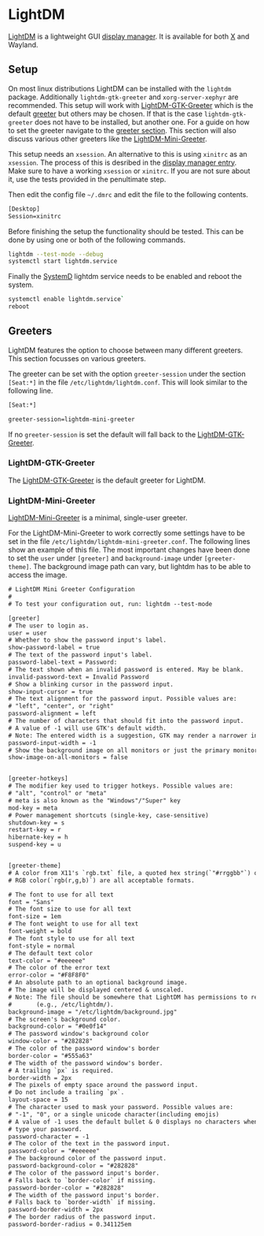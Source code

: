 # LightDM

[LightDM](https://github.com/canonical/lightdm/) is a lightweight GUI
[display manager](/wiki/linux/display_managers.md).
It is available for both [X](/wiki/linux/x_window_system.md) and Wayland.

## Setup

On most linux distributions LightDM can be installed with the `lightdm` package.
Additionally `lightdm-gtk-greeter` and `xorg-server-xephyr` are recommended.
This setup will work with [LightDM-GTK-Greeter](#lightdm-gtk-greeter) which is the default 
[greeter](#greeters) but others may be chosen.
If that is the case `lightdm-gtk-greeter` does not have to be installed, but another one.
For a guide on how to set the greeter navigate to the [greeter section](#greeters).
This section will also discuss various other greeters like the
[LightDM-Mini-Greeter](#lightdm-mini-greeter).

This setup needs an `xsession`.
An alternative to this is using `xinitrc` as an `xsession`.
The process of this is desribed in the
[display manager entry](/wiki/linux/display_managers.md#use-xinitrc-as-xsession).
Make sure to have a working `xsession` or `xinitrc`.
If you are not sure about it, use the tests provided in the penultimate step.

Then edit the config file `~/.dmrc` and edit the file to the following contents.

```txt 
[Desktop]
Session=xinitrc
```

Before finishing the setup the functionality should be tested.
This can be done by using one or both of the following commands. 

```sh 
lightdm --test-mode --debug
systemctl start lightdm.service
```

Finally the [SystemD](/wiki/linux/systemd.md) lightdm service needs to be enabled and reboot the
system.

```sh 
systemctl enable lightdm.service`
reboot
```

## Greeters

LightDM features the option to choose between many different greeters.
This section focusses on various greeters.

The greeter can be set with the option `greeter-session` under the section `[Seat:*]` in the file 
`/etc/lightdm/lightdm.conf`.
This will look similar to the following line.

```txt 
[Seat:*]

greeter-session=lightdm-mini-greeter
```

If no `greeter-session` is set the default will fall back to the
[LightDM-GTK-Greeter](#lightdm-gtk-greeter).

### LightDM-GTK-Greeter

The [LightDM-GTK-Greeter](https://github.com/Xubuntu/lightdm-gtk-greeter) is the default greeter 
for LightDM.

### LightDM-Mini-Greeter

[LightDM-Mini-Greeter](https://github.com/prikhi/lightdm-mini-greeter) is a minimal, single-user
greeter.

For the LightDM-Mini-Greeter to work correctly some settings have to be set in the file
`/etc/lightdm/lightdm-mini-greeter.conf`.
The following lines show an example of this file.
The most important changes have been done to set the `user` under `[greeter]` 
and `background-image` under `[greeter-theme]`.
The background image path can vary, but lightdm has to be able to access the 
image.

```txt
# LightDM Mini Greeter Configuration
#
# To test your configuration out, run: lightdm --test-mode

[greeter]
# The user to login as.
user = user
# Whether to show the password input's label.
show-password-label = true
# The text of the password input's label.
password-label-text = Password:
# The text shown when an invalid password is entered. May be blank.
invalid-password-text = Invalid Password
# Show a blinking cursor in the password input.
show-input-cursor = true
# The text alignment for the password input. Possible values are:
# "left", "center", or "right"
password-alignment = left
# The number of characters that should fit into the password input.
# A value of -1 will use GTK's default width.
# Note: The entered width is a suggestion, GTK may render a narrower input.
password-input-width = -1
# Show the background image on all monitors or just the primary monitor.
show-image-on-all-monitors = false


[greeter-hotkeys]
# The modifier key used to trigger hotkeys. Possible values are:
# "alt", "control" or "meta"
# meta is also known as the "Windows"/"Super" key
mod-key = meta
# Power management shortcuts (single-key, case-sensitive)
shutdown-key = s
restart-key = r
hibernate-key = h
suspend-key = u


[greeter-theme]
# A color from X11's `rgb.txt` file, a quoted hex string(`"#rrggbb"`) or a
# RGB color(`rgb(r,g,b)`) are all acceptable formats.

# The font to use for all text
font = "Sans"
# The font size to use for all text
font-size = 1em
# The font weight to use for all text
font-weight = bold
# The font style to use for all text
font-style = normal
# The default text color
text-color = "#eeeeee"
# The color of the error text
error-color = "#F8F8F0"
# An absolute path to an optional background image.
# The image will be displayed centered & unscaled.
# Note: The file should be somewhere that LightDM has permissions to read
#       (e.g., /etc/lightdm/).
background-image = "/etc/lightdm/background.jpg"
# The screen's background color.
background-color = "#0e0f14"
# The password window's background color
window-color = "#282828"
# The color of the password window's border
border-color = "#555a63"
# The width of the password window's border.
# A trailing `px` is required.
border-width = 2px
# The pixels of empty space around the password input.
# Do not include a trailing `px`.
layout-space = 15
# The character used to mask your password. Possible values are:
# "-1", "0", or a single unicode character(including emojis)
# A value of -1 uses the default bullet & 0 displays no characters when you
# type your password.
password-character = -1
# The color of the text in the password input.
password-color = "#eeeeee"
# The background color of the password input.
password-background-color = "#282828"
# The color of the password input's border.
# Falls back to `border-color` if missing.
password-border-color = "#282828"
# The width of the password input's border.
# Falls back to `border-width` if missing.
password-border-width = 2px
# The border radius of the password input.
password-border-radius = 0.341125em
```
